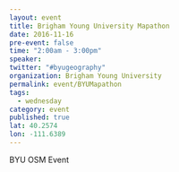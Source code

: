 ```yaml
---
layout: event
title: Brigham Young University Mapathon
date: 2016-11-16
pre-event: false
time: "2:00am - 3:00pm"
speaker: 
twitter: "#byugeography"
organization: Brigham Young University
permalink: event/BYUMapathon
tags: 
  - wednesday
category: event
published: true
lat: 40.2574
lon: -111.6389
---
```


BYU OSM Event
